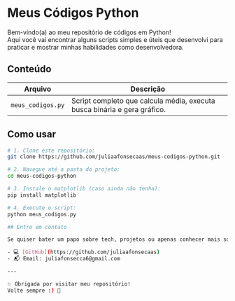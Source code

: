 # Meus Códigos Python

Bem-vindo(a) ao meu repositório de códigos em Python!  
Aqui você vai encontrar alguns scripts simples e úteis que desenvolvi para praticar e mostrar minhas habilidades como desenvolvedora.

## Conteúdo

| Arquivo              | Descrição                                                                 |
|----------------------|---------------------------------------------------------------------------|
| `meus_codigos.py`    | Script completo que calcula média, executa busca binária e gera gráfico. |

## Como usar

```bash
# 1. Clone este repositório:
git clone https://github.com/juliaafonsecaas/meus-codigos-python.git

# 2. Navegue até a pasta do projeto:
cd meus-codigos-python

# 3. Instale o matplotlib (caso ainda não tenha):
pip install matplotlib

# 4. Execute o script:
python meus_codigos.py

## Entre em contato

Se quiser bater um papo sobre tech, projetos ou apenas conhecer mais sobre o meu trabalho, me chama:

- 💻 [GitHub](https://github.com/juliaafonsecaas)
- 📬 Email: juliafonsecca6@gmail.com

---

✨ Obrigada por visitar meu repositório!  
Volte sempre :) 🚀  


